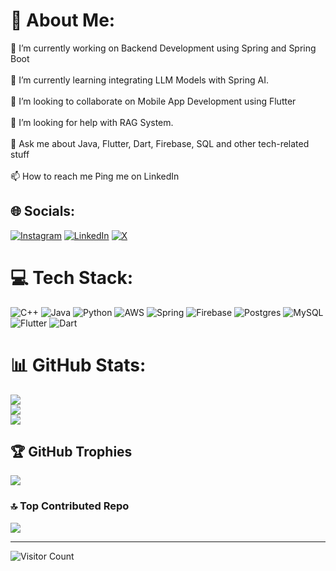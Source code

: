 # 💫 About Me:
🔭 I’m currently working on Backend Development using Spring and Spring Boot<br><br>🌱 I’m currently learning integrating LLM Models with Spring AI.<br><br>👯 I’m looking to collaborate on Mobile App Development using Flutter<br><br>🤝 I’m looking for help with RAG System.<br><br>💬 Ask me about Java, Flutter, Dart, Firebase, SQL and other tech-related stuff<br><br>📫 How to reach me Ping me on LinkedIn<br>


## 🌐 Socials:
[![Instagram](https://img.shields.io/badge/Instagram-%23E4405F.svg?logo=Instagram&logoColor=white)](https://instagram.com/jay_todawat) [![LinkedIn](https://img.shields.io/badge/LinkedIn-%230077B5.svg?logo=linkedin&logoColor=white)](https://linkedin.com/in/jayndra-todawat-8409b0214/) [![X](https://img.shields.io/badge/X-black.svg?logo=X&logoColor=white)](https://x.com/JayT_08) 

# 💻 Tech Stack:
![C++](https://img.shields.io/badge/c++-%2300599C.svg?style=plastic&logo=c%2B%2B&logoColor=white) ![Java](https://img.shields.io/badge/java-%23ED8B00.svg?style=plastic&logo=openjdk&logoColor=white) ![Python](https://img.shields.io/badge/python-3670A0?style=plastic&logo=python&logoColor=ffdd54) ![AWS](https://img.shields.io/badge/AWS-%23FF9900.svg?style=plastic&logo=amazon-aws&logoColor=white) ![Spring](https://img.shields.io/badge/spring-%236DB33F.svg?style=plastic&logo=spring&logoColor=white) ![Firebase](https://img.shields.io/badge/Firebase-039BE5?style=plastic&logo=Firebase&logoColor=white) ![Postgres](https://img.shields.io/badge/postgres-%23316192.svg?style=plastic&logo=postgresql&logoColor=white) ![MySQL](https://img.shields.io/badge/mysql-%2300000f.svg?style=plastic&logo=mysql&logoColor=white) ![Flutter](https://img.shields.io/badge/Flutter-%2302569B.svg?style=plastic&logo=Flutter&logoColor=white) ![Dart](https://img.shields.io/badge/dart-%230175C2.svg?style=plastic&logo=dart&logoColor=white)
# 📊 GitHub Stats:
![](https://github-readme-stats.vercel.app/api?username=Jaytodawat&theme=onedark&hide_border=true&include_all_commits=true&count_private=true)<br/>
![](https://github-readme-streak-stats.herokuapp.com/?user=Jaytodawat&theme=onedark&hide_border=true)<br/>
![](https://github-readme-stats.vercel.app/api/top-langs/?username=Jaytodawat&theme=onedark&hide_border=true&include_all_commits=true&count_private=true&layout=compact)

## 🏆 GitHub Trophies
![](https://github-profile-trophy.vercel.app/?username=Jaytodawat&theme=onedark&no-frame=true&no-bg=false&margin-w=4)

### 🔝 Top Contributed Repo
![](https://github-contributor-stats.vercel.app/api?username=Jaytodawat&limit=5&theme=dark&combine_all_yearly_contributions=true)

---
![Visitor Count](https://profile-counter.glitch.me/Jaytodawat/count.svg)

<!-- Proudly created with GPRM ( https://gprm.itsvg.in ) -->
